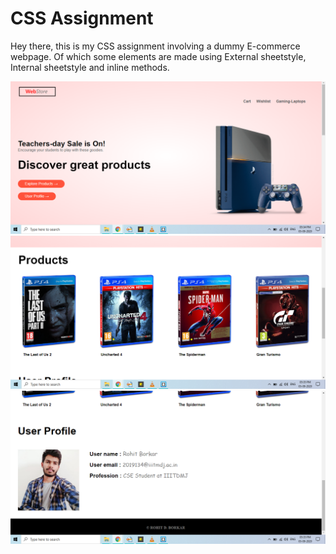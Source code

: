 # CSS Assignment
Hey there, this is my CSS assignment involving a dummy E-commerce webpage.
Of which some elements are made using External sheetstyle, Internal sheetstyle and inline methods.

![Snap1](https://github.com/itsrdb/iiitdmj-dbms_css/blob/master/snaps/snap1.png)
![Snap2](https://github.com/itsrdb/iiitdmj-dbms_css/blob/master/snaps/snap2.png)
![Snap3](https://github.com/itsrdb/iiitdmj-dbms_css/blob/master/snaps/snap3.png)
